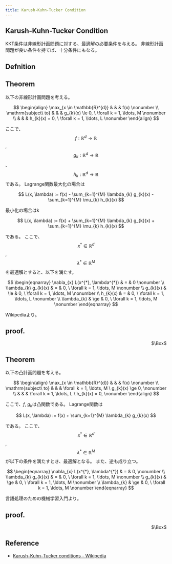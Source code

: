 ```yaml
---
title: Karush-Kuhn-Tucker Condition
---
```


## Karush-Kuhn-Tucker Condition
KKT条件は非線形計画問題に対する、最適解の必要条件を与える。
非線形計画問題が良い条件を持てば、十分条件にもなる。

## Defnition

## Theorem
以下の非線形計画問題を考える。

$$
\begin{align}
    \max_{x \in \mathbb{R}^{d}}
    & & &
        f(x)
    \nonumber
    \\
    \mathrm{subject\ to}
    & & &
        g_{k}(x) \le 0,
        \
        \forall k = 1, \ldots, M
    \nonumber
    \\
    & & &
        h_{k}(x) = 0,
        \
        \forall k = 1, \ldots, L
    \nonumber
\end{align}
$$

ここで、$$f: \mathbb{R}^{d} \rightarrow \mathbb{R}$$, $$g_{k}: \mathbb{R}^{d} \rightarrow \mathbb{R}$$、$$h_{k}: \mathbb{R}^{d} \rightarrow \mathbb{R}$$である。
Lagrange関数最大化の場合は

$$
    L(x, \lambda)
    :=
    f(x)
    - \sum_{k=1}^{M} \lambda_{k} g_{k}(x)
    - \sum_{k=1}^{M} \mu_{k} h_{k}(x)
$$

最小化の場合はk

$$
    L(x, \lambda)
    :=
    f(x)
    + \sum_{k=1}^{M} \lambda_{k} g_{k}(x)
    + \sum_{k=1}^{M} \mu_{k} h_{k}(x)
$$

である。
ここで、$$x^{*} \in \mathbb{R}^{d}$$, $$\lambda^{*} \in \mathbb{R}^{M}$$を最適解とすると、以下を満たす。

$$
\begin{eqnarray}
    \nabla_{x} L(x^{*}, \lambda^{*})
    & = &
        0
    \nonumber
    \\
    \lambda_{k} g_{k}(x)
    & = &
        0,
        \
        \forall k = 1, \ldots, M
    \nonumber
    \\
    g_{k}(x)
    & \le &
        0,
        \
        \forall k = 1, \ldots, M
    \nonumber
    \\
    h_{k}(x)
    & = &
        0,
        \
        \forall k = 1, \ldots, L
    \nonumber
    \\
    \lambda_{k}
    & \ge &
        0,
        \
        \forall k = 1, \ldots, M
    \nonumber
\end{eqnarray}
$$

Wikipediaより。

## proof.

<div class="QED" style="text-align: right">$\Box$</div>


## Theorem
以下の凸計画問題を考える。

$$
\begin{align}
    \max_{x \in \mathbb{R}^{d}}
    & & &
        f(x)
    \nonumber
    \\
    \mathrm{subject\ to}
    & & &
        \forall k = 1, \ldots, M
        \
        g_{k}(x) \ge 0,
    \nonumber
    \\
    & & &
        \forall k = 1, \ldots, L
        \
        h_{k}(x) = 0,
    \nonumber
\end{align}
$$

ここで、$f$, $g_{k}$は凸関数である。
Lagrange関数は

$$
    L(x, \lambda)
    :=
    f(x) + \sum_{k=1}^{M} \lambda_{k} g_{k}(x)
$$

である。
ここで、$$x^{*} \in \mathbb{R}^{d}$$, $$\lambda^{*} \in \mathbb{R}^{M}$$が以下の条件を満たすとき、最適解となる。
また、逆も成り立つ。

$$
\begin{eqnarray}
    \nabla_{x} L(x^{*}, \lambda^{*})
    & = &
        0,
    \nonumber
    \\
    \lambda_{k} g_{k}(x)
    & = &
        0,
        \
        \forall k = 1, \ldots, M
    \nonumber
    \\
    g_{k}(x)
    & \ge &
        0,
        \
        \forall k = 1, \ldots, M
    \nonumber
    \\
    \lambda_{k}
    & \ge &
        0, 
        \
        \forall k = 1, \ldots, M
    \nonumber
\end{eqnarray}
$$

言語処理のための機械学習入門より。

## proof.

<div class="QED" style="text-align: right">$\Box$</div>

## Reference
* [Karush–Kuhn–Tucker conditions - Wikipedia](https://en.wikipedia.org/wiki/Karush%E2%80%93Kuhn%E2%80%93Tucker_conditions)

